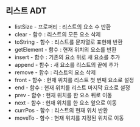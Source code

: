 ## 리스트 ADT

- listSize -  프로퍼티 : 리스트의 요소 수 반환
- clear - 함수 : 리스트의 모든 요소 삭제
- toString - 함수 : 리스트를 문자열로 표현해 반환
- getElement - 함수 : 현재 위치의 요소를 반환
- insert - 함수 : 기존의 요소 위로 새 요소를 추가
- append - 함수 : 새 요소를 리스트의 끝에 추가
- remove - 함수 : 리스트의 요소 삭제
- front - 함수 : 현재 위치를 리스트 첫 번째 요소로 설정
- end - 함수 : 현재 위치를 리스트 마지막 요소로 설정
- prev - 함수 : 현재 위치를 한 요소 뒤로 이동
- next - 함수 : 현재 위치를 한 요소 앞으로 이동
- currPos - 함수 : 리스트의 현재 위치 반환
- moveTo - 함수 : 현재 위치를 지정된 위치로 이동

